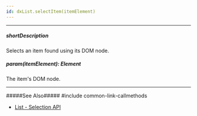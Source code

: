 ```yaml
---
id: dxList.selectItem(itemElement)
---
```

---
##### shortDescription
Selects an item found using its DOM node.

##### param(itemElement): Element
The item's DOM node.

---
#####See Also#####
#include common-link-callmethods
- [List - Selection API](/concepts/05%20UI%20Components/List/25%20Selection/05%20API.md '/Documentation/Guide/UI_Components/List/Selection/#API')